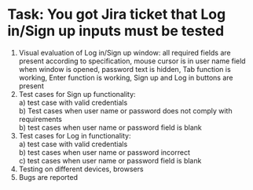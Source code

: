 # Task: You got Jira ticket that Log in/Sign up inputs must be tested
1. Visual evaluation of Log in/Sign up window: all required fields are present according to specification, mouse cursor is in user name field when window is opened, password text is hidden, Tab function is working, Enter function is working, Sign up and Log in buttons are present
2. Test cases for Sign up functionality:\
  a) test case with valid credentials\
  b) Test cases when user name or password does not comply with requirements\
  b) test cases when user name or password field is blank
3. Test cases for Log in functionality:\
  a) test case with valid credentials\
  b) test cases when user name or password incorrect\
  c) test cases when user name or password field is blank 
3. Testing on different devices, browsers
4. Bugs are reported
